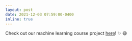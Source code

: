 ```yaml
---
layout: post
date: 2021-12-03 07:59:00-0400
inline: true
---
```


Check out our machine learning course project [here](https://maqliu.github.io/maqliu.github.io-lucky13/Final-Report/)! :sparkles: :smile:
